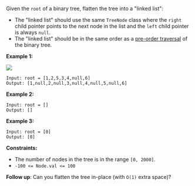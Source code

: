 Given the `root` of a binary tree, flatten the tree into a "linked list":

- The "linked list" should use the same `TreeNode` class where the `right` child pointer points to the next node in the list and the `left` child pointer is always `null`.
- The "linked list" should be in the same order as a [pre-order traversal](https://en.wikipedia.org/wiki/Tree_traversal#Pre-order,_NLR) of the binary tree.

**Example 1:**

![](https://assets.leetcode.com/uploads/2021/01/14/flaten.jpg)

```
Input: root = [1,2,5,3,4,null,6]
Output: [1,null,2,null,3,null,4,null,5,null,6]
```
**Example 2:**
```
Input: root = []
Output: []
```
**Example 3:**
```
Input: root = [0]
Output: [0]
```
**Constraints:**
- The number of nodes in the tree is in the range `[0, 2000]`.
- `-100 <= Node.val <= 100`
 
**Follow up**: Can you flatten the tree in-place (with `O(1)` extra space)?